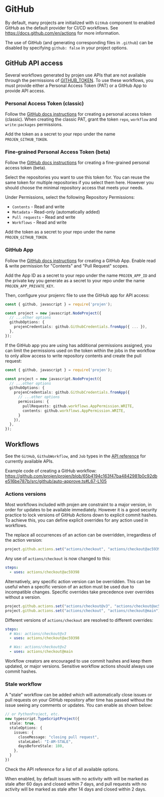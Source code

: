 # GitHub

By default, many projects are initialized with `GitHub` component to enabled GitHub as the default provider for CI/CD workflows. See <https://docs.github.com/en/actions> for more information.

The use of GitHub (and generating corresponding files in `.github`) can be disabled by specifying `github: false` in your project options.

## GitHub API access

Several workflows generated by projen use APIs that are not available through
the permissions of [GITHUB_TOKEN]. To use these workflows, you must provide
either a Personal Access Token (PAT) or a GitHub App to provide API access.

[GITHUB_TOKEN]: https://docs.github.com/en/actions/security-guides/automatic-token-authentication

### Personal Access Token (classic)

Follow the [GitHub docs
instructions](https://docs.github.com/en/authentication/keeping-your-account-and-data-secure/creating-a-personal-access-token#creating-a-personal-access-token-classic)
for creating a personal access token (classic).
When creating the classic PAT, grant the token `repo`, `workflow` and `write:packages` permissions.

Add the token as a secret to your repo under the name `PROJEN_GITHUB_TOKEN`.

### Fine-grained Personal Access Token (beta)

Follow the [GitHub docs
instructions](https://docs.github.com/en/authentication/keeping-your-account-and-data-secure/creating-a-personal-access-token#creating-a-fine-grained-personal-access-token)
for creating a fine-grained personal access token (beta).

Select the repositories you want to use this token for.
You can reuse the same token for multiple repositories if you select them here.
However you should choose the minimal repository access that meets your needs.

Under Permissions, select the following Repository Permissions:

- `Contents` - Read and write
- `Metadata` - Read-only (automatically added)
- `Pull requests` - Read and write
- `Workflows` - Read and write

Add the token as a secret to your repo under the name `PROJEN_GITHUB_TOKEN`.

### GitHub App

Follow the [GitHub docs instructions](https://docs.github.com/en/developers/apps/building-github-apps/creating-a-github-app) for creating a GitHub App. Enable read & write permission for "Contents" and "Pull Request" scopes.

Add the App ID as a secret to your repo under the name `PROJEN_APP_ID` and the private key you generate as a secret to your repo under the name `PROJEN_APP_PRIVATE_KEY`.

Then, configure your projenrc file to use the GitHub app for API access:

```ts
const { github, javascript } = require('projen');

const project = new javascript.NodeProject({
  // ...other options
  githubOptions: {
    projenCredentials: github.GithubCredentials.fromApp({ ... }),
  },
});
```

If the GitHub app you are using has additional permissions assigned, you can limit the permissions used on the token within the jobs in the workflow to only allow access to write repository contents and create the pull request:

```ts
const { github, javascript } = require('projen');

const project = new javascript.NodeProject({
  // ...other options
  githubOptions: {
    projenCredentials: github.GithubCredentials.fromApp({
      // ...other options
      permissions: {
        pullRequests: github.workflows.AppPermission.WRITE,
        contents: github.workflows.AppPermission.WRITE,
      }
    }),
  },
});
```

## Workflows

See the `GitHub`, `GithubWorkflow`, and `Job` types in the [API
reference](./api/API.md) for currently available APIs.

Example code of creating a GitHub workflow:
<https://github.com/projen/projen/blob/65b4194c163f47ba4842981b0c92dbe516be787b/src/github/auto-approve.ts#L67-L105>

### Actions versions

Most workflows included with projen are constraint to a major version, in order for updates to be available immediately.
However it is a good security practice to lock versions of GitHub Actions down to explicit commit hashes.
To achieve this, you can define explicit overrides for any action used in workflows.

The replace all occurrences of an action can be overridden, irregardless of the action version:

```ts
project.github.actions.set("actions/checkout", "actions/checkout@ac59398");
```

Any use of `actions/checkout` is now changed to this:

```yaml
steps:
  - uses: actions/checkout@ac59398
```

Alternatively, any specific action version can be overridden.
This can be useful when a specific version of an action must be used due to incompatible changes.
Specific overrides take precedence over overrides without a version.

```ts
project.github.actions.set("actions/checkout@v3", "actions/checkout@ac59398");
project.github.actions.set("actions/checkout", "actions/checkout@main");
```

Different versions of `actions/checkout` are resolved to different overrides:

```yaml
steps:
  # Was: actions/checkout@v3
  - uses: actions/checkout@ac59398

  # Was: actions/checkout@v2
  - uses: actions/checkout@main
```

Workflow creators are encouraged to use commit hashes and keep them updated, or major versions.
Sensitive workflow actions should always use commit hashes.

### Stale workflow

A "stale" workflow can be added which will automatically close issues or pull
requests on your GitHub repository after time has passed without the issue
seeing any comments or updates. You can enable as shown below:

```ts
// or PythonProject, etc.
new typescript.TypeScriptProject({
  stale: true,
  staleOptions: {
    issues: {
      closeMessage: "closing pull request",
      staleLabel: "I-AM-STALE",
      daysBeforeStale: 180,
    },
  }
})
```

Check the API reference for a list of all available options.

When enabled, by default issues with no activity with will be marked as stale
after 60 days and closed within 7 days, and pull requests with no activity will
be marked as stale after 14 days and closed within 2 days.
